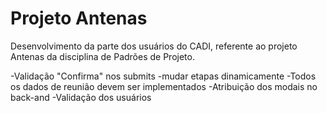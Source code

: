 Projeto Antenas
===============

Desenvolvimento da parte dos usuários do CADI, referente ao projeto Antenas da disciplina de Padrões de Projeto.


-Validação "Confirma" nos submits
-mudar etapas dinamicamente
-Todos os dados de reunião devem ser implementados
-Atribuição dos modais no back-and
-Validação dos usuários
